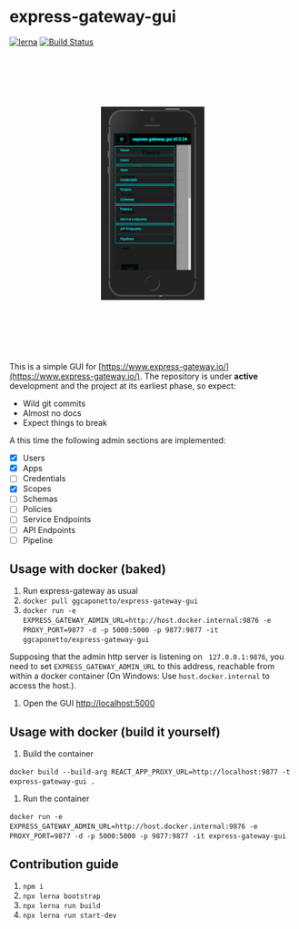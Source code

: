 # express-gateway-gui

[![lerna](https://img.shields.io/badge/maintained%20with-lerna-cc00ff.svg)](https://lerna.js.org/)
[![Build Status](https://travis-ci.org/ggcaponetto/express-gateway-gui.svg?branch=master)](https://travis-ci.org/ggcaponetto/express-gateway-gui)


<p align="center"> 
    <img style="transform: scale(0.65); height: fit-content;" width="280" src="./images/express-gateway-gui.png">
</p>

This is a simple GUI for [https://www.express-gateway.io/](https://www.express-gateway.io/).
The repository is under **active** development and the project at its earliest phase, so expect:

- Wild git commits
- Almost no docs
- Expect things to break

A this time the following admin sections are implemented:

- [x] Users
- [x] Apps
- [ ] Credentials
- [x] Scopes
- [ ] Schemas
- [ ] Policies
- [ ] Service Endpoints
- [ ] API Endpoints
- [ ] Pipeline

## Usage with docker (baked)
1. Run express-gateway as usual
1. ``docker pull ggcaponetto/express-gateway-gui``
1. ``docker run -e EXPRESS_GATEWAY_ADMIN_URL=http://host.docker.internal:9876 -e PROXY_PORT=9877 -d -p 5000:5000 -p 9877:9877 -it ggcaponetto/express-gateway-gui``

Supposing that the admin http server is listening on `` 127.0.0.1:9876``, you need to set `EXPRESS_GATEWAY_ADMIN_URL`
to this address, reachable from within a docker container (On Windows: Use ``host.docker.internal`` to access the host.).

1. Open the GUI [http://localhost:5000](http://localhost:5000)

## Usage with docker (build it yourself)

1. Build the container

``docker build --build-arg REACT_APP_PROXY_URL=http://localhost:9877 -t express-gateway-gui . ``

1. Run the container

``docker run -e EXPRESS_GATEWAY_ADMIN_URL=http://host.docker.internal:9876 -e PROXY_PORT=9877 -d -p 5000:5000 -p 9877:9877 -it express-gateway-gui``

## Contribution guide

1. ```npm i```
1. ``npx lerna bootstrap``
1. ``npx lerna run build``
1. ``npx lerna run start-dev``
